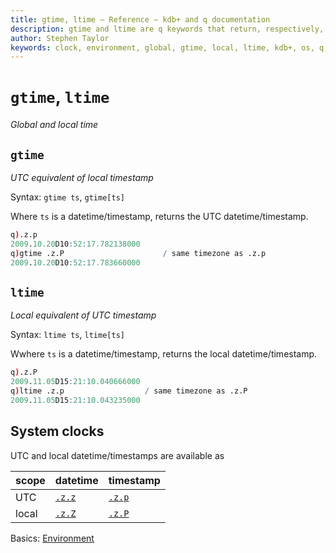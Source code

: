 ```yaml
---
title: gtime, ltime – Reference – kdb+ and q documentation
description: gtime and ltime are q keywords that return, respectively, global and local time.
author: Stephen Taylor
keywords: clock, environment, global, gtime, local, ltime, kdb+, os, q, system, time, timestamp, utc
---
```

# `gtime`, `ltime`

_Global and local time_




## `gtime`

_UTC equivalent of local timestamp_


Syntax: `gtime ts`, `gtime[ts]`

Where `ts` is a datetime/timestamp, returns the UTC datetime/timestamp. 

```q
q).z.p
2009.10.20D10:52:17.782138000
q)gtime .z.P                      / same timezone as .z.p
2009.10.20D10:52:17.783660000
```



## `ltime`

_Local equivalent of UTC timestamp_

Syntax: `ltime ts`, `ltime[ts]`

Wwhere `ts` is a datetime/timestamp, returns the local datetime/timestamp. 

```q
q).z.P
2009.11.05D15:21:10.040666000
q)ltime .z.p                  / same timezone as .z.P
2009.11.05D15:21:10.043235000
```


## System clocks

UTC and local datetime/timestamps are available as 

scope | datetime                            | timestamp
------|-------------------------------------|----------------------------------
UTC   | [`.z.z`](dotz.md#zz-utc-datetime)   | [`.z.p`](dotz.md#zp-utc-timestamp)
local | [`.z.Z`](dotz.md#zz-local-datetime) | [`.z.P`](dotz.md#zp-local-timestamp) 


<i class="far fa-hand-point-right"></i>
Basics: [Environment](../basics/environment.md) 